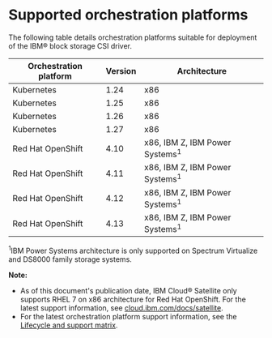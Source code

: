 # Supported orchestration platforms

The following table details orchestration platforms suitable for deployment of the IBM® block storage CSI driver.

|Orchestration platform| Version |Architecture|
|----------------------|---------|------------|
|Kubernetes| 1.24    |x86|
|Kubernetes| 1.25    |x86|
|Kubernetes| 1.26    |x86|
|Kubernetes| 1.27    |x86|
|Red Hat OpenShift| 4.10    |x86, IBM Z, IBM Power Systems<sup>1</sup>|
|Red Hat OpenShift| 4.11    |x86, IBM Z, IBM Power Systems<sup>1</sup>|
|Red Hat OpenShift| 4.12    |x86, IBM Z, IBM Power Systems<sup>1</sup>|
|Red Hat OpenShift| 4.13    |x86, IBM Z, IBM Power Systems<sup>1</sup>|

<sup>1</sup>IBM Power Systems architecture is only supported on Spectrum Virtualize and DS8000 family storage systems.

**Note:** 
- As of this document's publication date, IBM Cloud® Satellite only supports RHEL 7 on x86 architecture for Red Hat OpenShift. For the latest support information, see [cloud.ibm.com/docs/satellite](https://cloud.ibm.com/docs/satellite).
- For the latest orchestration platform support information, see the [Lifecycle and support matrix](https://www.ibm.com/docs/en/stg-block-csi-driver?topic=SSRQ8T/landing/csi_lifecycle_support_matrix.html).

